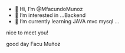 - 👋 Hi, I’m @MfacundoMunoz
- 👀 I’m interested in ...Backend 
- 🌱 I’m currently learning JAVA mvc mysql ...

nice to meet you! 

good day Facu Muñoz 

<!---
MfacundoMunoz/MfacundoMunoz is a ✨ special ✨ repository because its `README.md` (this file) appears on your GitHub profile.
You can click the Preview link to take a look at your changes.
--->
